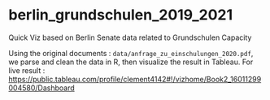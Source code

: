 # berlin_grundschulen_2019_2021
Quick Viz based on Berlin Senate data related to Grundschulen Capacity

Using the original documents : `data/anfrage_zu_einschulungen_2020.pdf`, we parse and clean the data in R, then visualize the result in Tableau.
For live result :   https://public.tableau.com/profile/clement4142#!/vizhome/Book2_16011299004580/Dashboard
